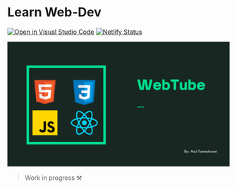 # Learn Web-Dev

[![Open in Visual Studio Code](https://open.vscode.dev/badges/open-in-vscode.svg)](https://open.vscode.dev/codingwolf-at/web-tube) [![Netlify Status](https://api.netlify.com/api/v1/badges/ec498431-ed55-4cde-836a-fd90d6a8ef67/deploy-status)](https://app.netlify.com/sites/webtube/deploys)

![BANNER](public/assets/banner.png)

> Work in progress ⚒️

<!-- https://webtube.netlify.app/ -->